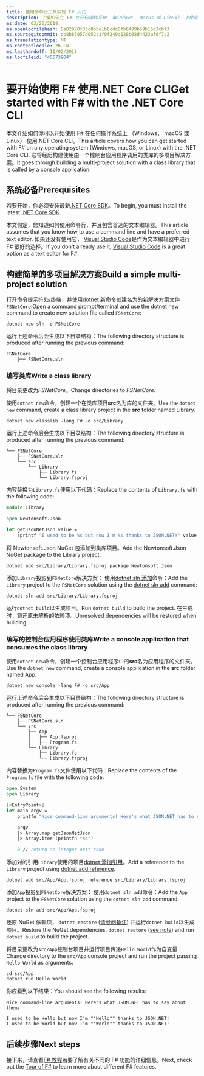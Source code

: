 ```yaml
---
title: 使用命令行工具实现 F# 入门
description: 了解如何在 F# 在任何操作系统 （Windows、 macOs 或 Linux） 上使用.NET Core CLI 构建简单的多项目解决方案。
ms.date: 03/26/2018
ms.openlocfilehash: 8a82970f33c8bbe1b8cdd8fb6499b59b16d3cbf3
ms.sourcegitcommit: db8b83057d052c1f9f249d128b08d4423af0f7c2
ms.translationtype: MT
ms.contentlocale: zh-CN
ms.lasthandoff: 11/02/2018
ms.locfileid: "45673904"
---
```

# <a name="get-started-with-f-with-the-net-core-cli"></a><span data-ttu-id="2d5b7-103">要开始使用 F# 使用.NET Core CLI</span><span class="sxs-lookup"><span data-stu-id="2d5b7-103">Get started with F# with the .NET Core CLI</span></span>

<span data-ttu-id="2d5b7-104">本文介绍如何你可以开始使用 F# 在任何操作系统上 （Windows、 macOS 或 Linux） 使用.NET Core  CLI。</span><span class="sxs-lookup"><span data-stu-id="2d5b7-104">This article covers how you can get started with F# on any operating system (Windows, macOS, or Linux) with the .NET Core CLI.</span></span> <span data-ttu-id="2d5b7-105">它将经历构建使用由一个控制台应用程序调用的类库的多项目解决方案。</span><span class="sxs-lookup"><span data-stu-id="2d5b7-105">It goes through building a multi-project solution with a class library that is called by a console application.</span></span>

## <a name="prerequisites"></a><span data-ttu-id="2d5b7-106">系统必备</span><span class="sxs-lookup"><span data-stu-id="2d5b7-106">Prerequisites</span></span>

<span data-ttu-id="2d5b7-107">若要开始，你必须安装最新[.NET Core SDK](https://www.microsoft.com/net/download/)。</span><span class="sxs-lookup"><span data-stu-id="2d5b7-107">To begin, you must install the latest [.NET Core SDK](https://www.microsoft.com/net/download/).</span></span>

<span data-ttu-id="2d5b7-108">本文假定，您知道如何使用命令行，并且包含首选的文本编辑器。</span><span class="sxs-lookup"><span data-stu-id="2d5b7-108">This article assumes that you know how to use a command line and have a preferred text editor.</span></span> <span data-ttu-id="2d5b7-109">如果还没有使用它， [Visual Studio Code](get-started-vscode.md)是作为文本编辑器中进行 F# 很好的选择。</span><span class="sxs-lookup"><span data-stu-id="2d5b7-109">If you don't already use it, [Visual Studio Code](get-started-vscode.md) is a great option as a text editor for F#.</span></span>

## <a name="build-a-simple-multi-project-solution"></a><span data-ttu-id="2d5b7-110">构建简单的多项目解决方案</span><span class="sxs-lookup"><span data-stu-id="2d5b7-110">Build a simple multi-project solution</span></span>

<span data-ttu-id="2d5b7-111">打开命令提示符处/终端，并使用[dotnet 新](../../core/tools/dotnet-new.md)命令创建名为的新解决方案文件`FSNetCore`:</span><span class="sxs-lookup"><span data-stu-id="2d5b7-111">Open a command prompt/terminal and use the [dotnet new](../../core/tools/dotnet-new.md) command to create new solution file called `FSNetCore`:</span></span>

```console
dotnet new sln -o FSNetCore
```

<span data-ttu-id="2d5b7-112">运行上述命令后会生成以下目录结构：</span><span class="sxs-lookup"><span data-stu-id="2d5b7-112">The following directory structure is produced after running the previous command:</span></span>

```console
FSNetCore
    ├── FSNetCore.sln
```

### <a name="write-a-class-library"></a><span data-ttu-id="2d5b7-113">编写类库</span><span class="sxs-lookup"><span data-stu-id="2d5b7-113">Write a class library</span></span>

<span data-ttu-id="2d5b7-114">将目录更改为*FSNetCore*。</span><span class="sxs-lookup"><span data-stu-id="2d5b7-114">Change directories to *FSNetCore*.</span></span>

<span data-ttu-id="2d5b7-115">使用`dotnet new`命令，创建一个在类库项目**src**名为库的文件夹。</span><span class="sxs-lookup"><span data-stu-id="2d5b7-115">Use the `dotnet new` command, create a class library project in the **src** folder named Library.</span></span>

```console
dotnet new classlib -lang F# -o src/Library
```

<span data-ttu-id="2d5b7-116">运行上述命令后会生成以下目录结构：</span><span class="sxs-lookup"><span data-stu-id="2d5b7-116">The following directory structure is produced after running the previous command:</span></span>

```console
└── FSNetCore
    ├── FSNetCore.sln
    └── src
        └── Library
            ├── Library.fs
            └── Library.fsproj
```

<span data-ttu-id="2d5b7-117">内容替换为`Library.fs`使用以下代码：</span><span class="sxs-lookup"><span data-stu-id="2d5b7-117">Replace the contents of `Library.fs` with the following code:</span></span>

```fsharp
module Library

open Newtonsoft.Json

let getJsonNetJson value =
    sprintf "I used to be %s but now I'm %s thanks to JSON.NET!" value (JsonConvert.SerializeObject(value))
```

<span data-ttu-id="2d5b7-118">将 Newtonsoft.Json NuGet 包添加到类库项目。</span><span class="sxs-lookup"><span data-stu-id="2d5b7-118">Add the Newtonsoft.Json NuGet package to the Library project.</span></span>

```console
dotnet add src/Library/Library.fsproj package Newtonsoft.Json
```

<span data-ttu-id="2d5b7-119">添加`Library`投影到`FSNetCore`解决方案： 使用[dotnet sln 添加](../../core/tools/dotnet-sln.md)命令：</span><span class="sxs-lookup"><span data-stu-id="2d5b7-119">Add the `Library` project to the `FSNetCore` solution using the [dotnet sln add](../../core/tools/dotnet-sln.md) command:</span></span>

```console
dotnet sln add src/Library/Library.fsproj
```

<span data-ttu-id="2d5b7-120">运行`dotnet build`以生成项目。</span><span class="sxs-lookup"><span data-stu-id="2d5b7-120">Run `dotnet build` to build the project.</span></span> <span data-ttu-id="2d5b7-121">在生成时，将还原未解析的依赖项。</span><span class="sxs-lookup"><span data-stu-id="2d5b7-121">Unresolved dependencies will be restored when building.</span></span>

### <a name="write-a-console-application-that-consumes-the-class-library"></a><span data-ttu-id="2d5b7-122">编写的控制台应用程序使用类库</span><span class="sxs-lookup"><span data-stu-id="2d5b7-122">Write a console application that consumes the class library</span></span>

<span data-ttu-id="2d5b7-123">使用`dotnet new`命令，创建一个控制台应用程序中的**src**名为应用程序的文件夹。</span><span class="sxs-lookup"><span data-stu-id="2d5b7-123">Use the `dotnet new` command, create a console application in the **src** folder named App.</span></span>

```console
dotnet new console -lang F# -o src/App
```

<span data-ttu-id="2d5b7-124">运行上述命令后会生成以下目录结构：</span><span class="sxs-lookup"><span data-stu-id="2d5b7-124">The following directory structure is produced after running the previous command:</span></span>

```console
└── FSNetCore
    ├── FSNetCore.sln
    └── src
        ├── App
        │   ├── App.fsproj
        │   ├── Program.fs
        └── Library
            ├── Library.fs
            └── Library.fsproj
```

<span data-ttu-id="2d5b7-125">内容替换为`Program.fs`文件使用以下代码：</span><span class="sxs-lookup"><span data-stu-id="2d5b7-125">Replace the contents of the `Program.fs` file with the following code:</span></span>

```fsharp
open System
open Library

[<EntryPoint>]
let main argv =
    printfn "Nice command-line arguments! Here's what JSON.NET has to say about them:"

    argv
    |> Array.map getJsonNetJson
    |> Array.iter (printfn "%s")

    0 // return an integer exit code
```

<span data-ttu-id="2d5b7-126">添加对的引用`Library`使用的项目[dotnet 添加引用](../../core/tools/dotnet-add-reference.md)。</span><span class="sxs-lookup"><span data-stu-id="2d5b7-126">Add a reference to the `Library` project using [dotnet add reference](../../core/tools/dotnet-add-reference.md).</span></span>

```console
dotnet add src/App/App.fsproj reference src/Library/Library.fsproj
```

<span data-ttu-id="2d5b7-127">添加`App`投影到`FSNetCore`解决方案： 使用`dotnet sln add`命令：</span><span class="sxs-lookup"><span data-stu-id="2d5b7-127">Add the `App` project to the `FSNetCore` solution using the `dotnet sln add` command:</span></span>

```console
dotnet sln add src/App/App.fsproj
```

<span data-ttu-id="2d5b7-128">还原 NuGet 依赖项， `dotnet restore` ([请参阅备注](#dotnet-restore-note)) 并运行`dotnet build`以生成项目。</span><span class="sxs-lookup"><span data-stu-id="2d5b7-128">Restore the NuGet dependencies, `dotnet restore` ([see note](#dotnet-restore-note)) and run `dotnet build` to build the project.</span></span>

<span data-ttu-id="2d5b7-129">将目录更改为`src/App`控制台项目并运行项目传递`Hello World`作为自变量：</span><span class="sxs-lookup"><span data-stu-id="2d5b7-129">Change directory to the `src/App` console project and run the project passing `Hello World` as arguments:</span></span>

```console
cd src/App
dotnet run Hello World
```

<span data-ttu-id="2d5b7-130">你应看到以下结果：</span><span class="sxs-lookup"><span data-stu-id="2d5b7-130">You should see the following results:</span></span>

```console
Nice command-line arguments! Here's what JSON.NET has to say about them:

I used to be Hello but now I'm ""Hello"" thanks to JSON.NET!
I used to be World but now I'm ""World"" thanks to JSON.NET!
```

## <a name="next-steps"></a><span data-ttu-id="2d5b7-131">后续步骤</span><span class="sxs-lookup"><span data-stu-id="2d5b7-131">Next steps</span></span>

<span data-ttu-id="2d5b7-132">接下来，请查看[F# 教程](../tour.md)若要了解有关不同的 F# 功能的详细信息。</span><span class="sxs-lookup"><span data-stu-id="2d5b7-132">Next, check out the [Tour of F#](../tour.md) to learn more about different F# features.</span></span>

